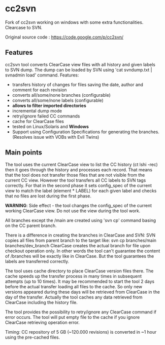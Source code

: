 cc2svn
======

Fork of cc2svn working on windows with some extra functionalities. Clearcase to SVN.

Original source code : https://code.google.com/p/cc2svn/

Features
--------

cc2svn tool converts ClearCase view files with all history and given labels to SVN dump.
The dump can be loaded by SVN using 'cat svndump.txt | svnadmin load' command.
Features:

 - transfers history of changes for files saving the date, author and comment for each revision
 - converts all/some/none branches (configurable)
 - converts all/some/none labels (configurable)
 - __allows to filter imported directories__
 - incremental dump mode
 - retry/ignore failed CC commands
 - cache for ClearCase files
 - tested on Linux/Solaris and __Windows__
 - Support using Configuration Specifications for generating the branches. (Resolves issue with VOBs with Evil Twins)

Main points
-----------

The tool uses the current ClearCase view to list the CC history (ct lshi -rec) then it goes through the history and processes each record.
That means that the tool does not transfer those files that are not visible from the current CC view.
However the tool transfers all CC labels to SVN tags correctly. For that in the second phase it sets config_spec of the current view to match the label (element * LABEL) for each given label and checks that no files are lost during the first phase.

__WARNING__: Side effect - the tool changes the config_spec of the current working ClearCase view. Do not use the view during the tool work.

All branches except the /main are created using 'svn cp' command basing on the CC parent branch.

There is a difference in creating the branches in ClearCase and SVN:
SVN copies all files from parent branch to the target like: svn cp branches/main branches/dev_branch
ClearCase creates the actual branch for file upon checkout operation only.
In other words the tool can't guarantee the content of /branches will be exactly like in ClearCase.
But the tool guarantees the labels are transferred correctly.

The tool uses cache directory to place ClearCase version files there. The cache speeds up the transfer process in many times in subsequent attempts (up to 10 times). It may be recommended to start the tool 2 days before the actual transfer loading all files to the cache. So only new versions appeared during these days will be retrieved from ClearCase in the day of the transfer.
Actually the tool caches any data retrieved from ClearCase including the history file.

The tool provides the possibility to retry/ignore any ClearCase command if error occurs.
The tool will put empty file to the cache if you ignore ClearCase retrieving operation error.

Timing: CC repository of 5 GB (~120.000 revisions) is converted in ~1 hour using the pre-cached files. 
